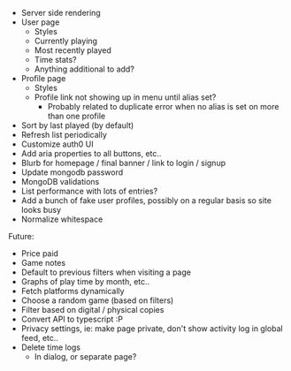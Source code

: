 - Server side rendering
- User page
  - Styles
  - Currently playing
  - Most recently played
  - Time stats?
  - Anything additional to add?
- Profile page
  - Styles
  - Profile link not showing up in menu until alias set?
    - Probably related to duplicate error when no alias is set on more than one profile
- Sort by last played (by default)
- Refresh list periodically
- Customize auth0 UI
- Add aria properties to all buttons, etc..
- Blurb for homepage / final banner / link to login / signup
- Update mongodb password
- MongoDB validations
- List performance with lots of entries?
- Add a bunch of fake user profiles, possibly on a regular basis so site looks busy
- Normalize whitespace

Future:

- Price paid
- Game notes
- Default to previous filters when visiting a page
- Graphs of play time by month, etc..
- Fetch platforms dynamically
- Choose a random game (based on filters)
- Filter based on digital / physical copies
- Convert API to typescript :P
- Privacy settings, ie: make page private, don't show activity log in global feed, etc..
- Delete time logs
  - In dialog, or separate page?